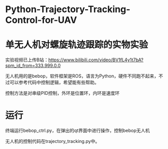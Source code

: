 # Python-Trajectory-Tracking-Control-for-UAV
# 单无人机对螺旋轨迹跟踪的实物实验  

实验视频已上传B站：https://www.bilibili.com/video/BV1fL4y1t7bA?spm_id_from=333.999.0.0  

无人机用的是bebop，软件框架是ROS，语言为Python，硬件不同跑不起来，不过可以参考代码中控制逻辑，希望能有些帮助。  

控制方法是对串级PID控制，外环是位置环，内环是速度环  

# 运行

终端运行bebop_ctrl.py，在弹出的qt界面中进行操作，控制bebop无人机  

无人机的控制代码在trajectory_tracking.py中。

